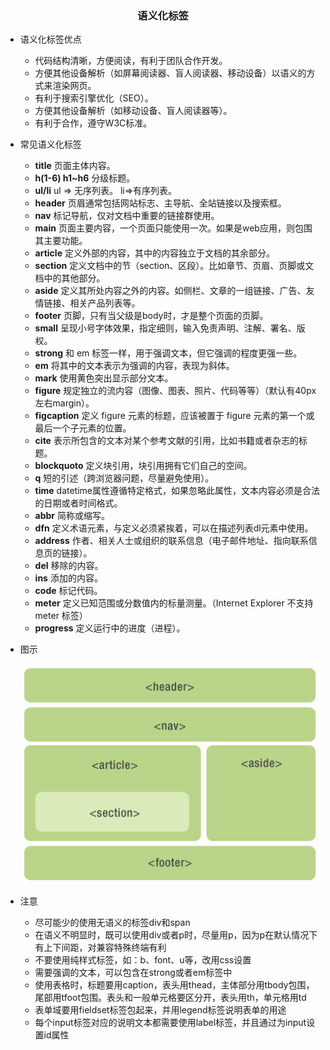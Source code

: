<h3 align='center'>语义化标签</h3>

* 语义化标签优点
  - 代码结构清晰，方便阅读，有利于团队合作开发。
  - 方便其他设备解析（如屏幕阅读器、盲人阅读器、移动设备）以语义的方式来渲染网页。
  - 有利于搜索引擎优化（SEO）。
  - 方便其他设备解析（如移动设备、盲人阅读器等）。
  - 有利于合作，遵守W3C标准。

* 常见语义化标签
  - __title__  页面主体内容。
  - __h(1-6) h1~h6__ 分级标题。
  - __ul/li__ ul => 无序列表。 li=>有序列表。
  - __header__  页眉通常包括网站标志、主导航、全站链接以及搜索框。
  - __nav__ 标记导航，仅对文档中重要的链接群使用。
  - __main__ 页面主要内容，一个页面只能使用一次。如果是web应用，则包围其主要功能。
  - __article__ 定义外部的内容，其中的内容独立于文档的其余部分。
  - __section__ 定义文档中的节（section、区段）。比如章节、页眉、页脚或文档中的其他部分。
  - __aside__ 定义其所处内容之外的内容。如侧栏、文章的一组链接、广告、友情链接、相关产品列表等。
  - __footer__ 页脚，只有当父级是body时，才是整个页面的页脚。
  - __small__ 呈现小号字体效果，指定细则，输入免责声明、注解、署名、版权。
  - __strong__ 和 em 标签一样，用于强调文本，但它强调的程度更强一些。
  - __em__ 将其中的文本表示为强调的内容，表现为斜体。
  - __mark__ 使用黄色突出显示部分文本。
  - __figure__ 规定独立的流内容（图像、图表、照片、代码等等）（默认有40px左右margin）。
  - __figcaption__ 定义 figure 元素的标题，应该被置于 figure 元素的第一个或最后一个子元素的位置。
  - __cite__ 表示所包含的文本对某个参考文献的引用，比如书籍或者杂志的标题。
  - __blockquoto__ 定义块引用，块引用拥有它们自己的空间。
  - __q__ 短的引述（跨浏览器问题，尽量避免使用）。
  - __time__ datetime属性遵循特定格式，如果忽略此属性，文本内容必须是合法的日期或者时间格式。
  - __abbr__ 简称或缩写。
  - __dfn__ 定义术语元素，与定义必须紧挨着，可以在描述列表dl元素中使用。
  - __address__ 作者、相关人士或组织的联系信息（电子邮件地址、指向联系信息页的链接）。
  - __del__ 移除的内容。
  - __ins__ 添加的内容。
  - __code__ 标记代码。
  - __meter__ 定义已知范围或分数值内的标量测量。（Internet Explorer 不支持 meter 标签）
  - __progress__ 定义运行中的进度（进程）。

* 图示

    ![语义化](../assets/semantization.png)

* 注意
  - 尽可能少的使用无语义的标签div和span
  - 在语义不明显时，既可以使用div或者p时，尽量用p，因为p在默认情况下有上下间距，对兼容特殊终端有利
  - 不要使用纯样式标签，如：b、font、u等，改用css设置
  - 需要强调的文本，可以包含在strong或者em标签中
  - 使用表格时，标题要用caption，表头用thead，主体部分用tbody包围，尾部用tfoot包围。表头和一般单元格要区分开，表头用th，单元格用td
  - 表单域要用fieldset标签包起来，并用legend标签说明表单的用途
  - 每个input标签对应的说明文本都需要使用label标签，并且通过为input设置id属性